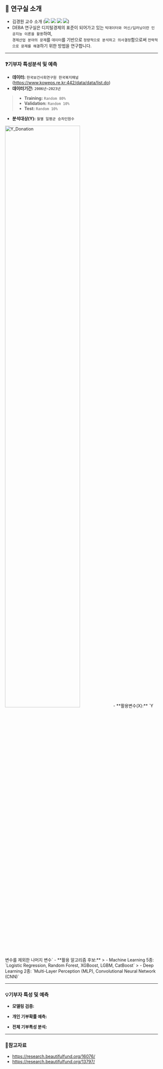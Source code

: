 ## 🏢 연구실 소개
- 김경원 교수 소개 (<a href="https://sites.google.com/view/thekimk" target="_blank"><img src="https://img.shields.io/badge/Homepage-4285F4?style=flat-square&logo=Google&logoColor=white"/></a> <a href="https://scholar.google.com/citations?hl=ko&user=nHPe-4UAAAAJ&view_op=list_works&sortby=pubdate" target="_blank"><img src="https://img.shields.io/badge/Google Scholar-4285F4?style=flat-square&logo=Google Scholar&logoColor=white"/></a> <a href="https://www.youtube.com/channel/UCEYxJNI5dhnn_CdC9BEWTuA" target="_blank"><img src="https://img.shields.io/badge/YouTube-FF0000?style=flat-square&logo=YouTube&logoColor=white"/></a> <a href="https://github.com/thekimk" target="_blank"><img src="https://img.shields.io/badge/Github-181717?style=flat-square&logo=Github&logoColor=white"/></a>)
- DEBA 연구실은 디지털경제의 표준이 되어가고 있는 `빅데이터와 머신/딥러닝이란 인공지능 이론을 활용`하여,     
`경제산업 분야의 문제`를 `데이터`를 기반으로 `정량적으로 분석하고 의사결정`함으로써 `전략적으로 문제를 해결`하기 위한 방법을 연구합니다.

---

### ❓기부자 특성분석 및 예측
- **데이터:** `한국보건사회연구원 한국복지패널` (https://www.koweps.re.kr:442/data/data/list.do)
- **데이터기간:** `2006년~2023년`
> - **Training:** `Random 80%`
> - **Validation:** `Random 10%`
> - **Test:** `Random 10%`
- **분석대상(Y):** `월별 일평균 승차인원수`
<img width="70%" alt="Y_Donation" src="https://github.com/user-attachments/assets/cd2757a1-591a-46c1-8ee1-660f132611f3">
- **활용변수(X):** `Y 변수를 제외한 나머지 변수`
- **활용 알고리즘 후보:**
> - Machine Learning 5종: `Logistic Regression, Random Forest, XGBoost, LGBM, CatBoost`
> - Deep Learning 2종: `Multi-Layer Perception (MLP), Convolutional Neural Network (CNN)`
  
---

### 💡기부자 특성 및 예측

- **모델링 검증:**

- **개인 기부확률 예측:**

- **전체 기부특성 분석:**

---

### 📖참고자료
- https://research.beautifulfund.org/16076/
- https://research.beautifulfund.org/13797/
